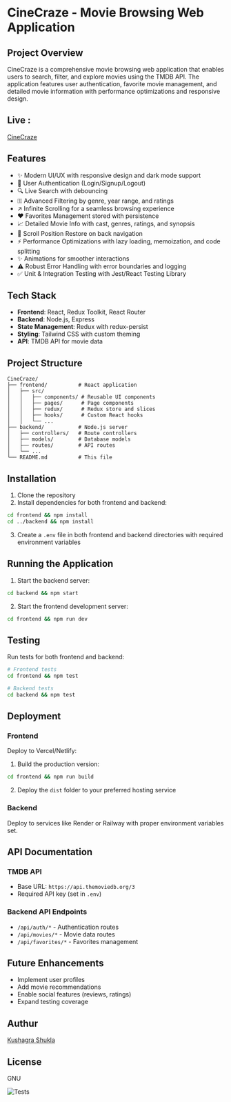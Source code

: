 # CineCraze - Movie Browsing Web Application

## Project Overview

CineCraze is a comprehensive movie browsing web application that enables users to search, filter, and explore movies using the TMDB API. The application features user authentication, favorite movie management, and detailed movie information with performance optimizations and responsive design.

## Live :
[CineCraze](https://cine-craze-zeta.vercel.app/)

## Features

- ✨ Modern UI/UX with responsive design and dark mode support
- 🔐 User Authentication (Login/Signup/Logout)
- 🔍 Live Search with debouncing
- ⚿ Advanced Filtering by genre, year range, and ratings
- ↗️ Infinite Scrolling for a seamless browsing experience
- ❤️ Favorites Management stored with persistence
- 📈 Detailed Movie Info with cast, genres, ratings, and synopsis
- 🚗 Scroll Position Restore on back navigation
- ⚡ Performance Optimizations with lazy loading, memoization, and code splitting
- ✨ Animations for smoother interactions
- ⚠ Robust Error Handling with error boundaries and logging
- ✅ Unit & Integration Testing with Jest/React Testing Library

## Tech Stack

- **Frontend**: React, Redux Toolkit, React Router
- **Backend**: Node.js, Express
- **State Management**: Redux with redux-persist
- **Styling**: Tailwind CSS with custom theming
- **API**: TMDB API for movie data

## Project Structure

```
CineCraze/
├── frontend/          # React application
│   ├── src/
│   │   ├── components/ # Reusable UI components
│   │   ├── pages/      # Page components
│   │   ├── redux/      # Redux store and slices
│   │   ├── hooks/      # Custom React hooks
│   │   └── ...
├── backend/           # Node.js server
│   ├── controllers/   # Route controllers
│   ├── models/        # Database models
│   ├── routes/        # API routes
│   └── ...
└── README.md          # This file
```

## Installation

1. Clone the repository
2. Install dependencies for both frontend and backend:

```bash
cd frontend && npm install
cd ../backend && npm install
```

3. Create a `.env` file in both frontend and backend directories with required environment variables

## Running the Application

1. Start the backend server:

```bash
cd backend && npm start
```

2. Start the frontend development server:

```bash
cd frontend && npm run dev
```

## Testing

Run tests for both frontend and backend:

```bash
# Frontend tests
cd frontend && npm test

# Backend tests
cd backend && npm test
```

## Deployment

### Frontend

Deploy to Vercel/Netlify:

1. Build the production version:

```bash
cd frontend && npm run build
```

2. Deploy the `dist` folder to your preferred hosting service

### Backend

Deploy to services like Render or Railway with proper environment variables set.

## API Documentation

### TMDB API

- Base URL: `https://api.themoviedb.org/3`
- Required API key (set in `.env`)

### Backend API Endpoints

- `/api/auth/*` - Authentication routes
- `/api/movies/*` - Movie data routes
- `/api/favorites/*` - Favorites management

## Future Enhancements

- Implement user profiles
- Add movie recommendations
- Enable social features (reviews, ratings)
- Expand testing coverage

## Authur

[Kushagra Shukla](https://github.com/KushagraShukla004)

## License

GNU

![Tests](https://github.com/yourusername/CineCraze/actions/workflows/tests.yml/badge.svg)
